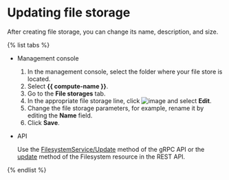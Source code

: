 # Updating file storage

After creating file storage, you can change its name, description, and size.

{% list tabs %}

- Management console
  1. In the management console, select the folder where your file store is located.
  1. Select **{{ compute-name }}**.
  1. Go to the **File storages** tab.
  1. In the appropriate file storage line, click ![image](../../../_assets/dots.svg) and select **Edit**.
  1. Change the file storage parameters, for example, rename it by editing the **Name** field.
  1. Click **Save**.

- API

  Use the [FilesystemService/Update](../../api-ref/grpc/filesystem_service.md#Update) method of the gRPC API or the [update](../../api-ref/Filesystem/update.md) method of the Filesystem resource in the REST API.

{% endlist %}

